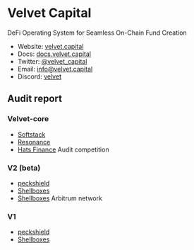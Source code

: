 # Velvet Capital

DeFi Operating System for Seamless On-Chain Fund Creation



- Website: [velvet.capital](https://www.velvet.capital/)
- Docs: [docs.velvet.capital](https://docs.velvet.capital/)
- Twitter: [@velvet_capital](https://twitter.com/velvet_capital)
- Email: [info@velvet.capital](mailto:info@velvet.capital)
- Discord: [velvet](https://discord.com/invite/GkEwgezVMR)



## Audit report

### Velvet-core
- [Softstack](https://github.com/Velvet-Capital/audits/blob/main/Smart_Contract_Audit_Velvet_Capital_Corev3_13072024-1.pdf)
- [Resonance](TBD)
- [Hats Finance](https://github.com/hats-finance/Velvet-Capital-0x0bb0c08fd9eeaf190064f4c66f11d18182961f77)  Audit competition


### V2 (beta)
- [peckshield](https://github.com/Velvet-Capital/audits/blob/main/PeckShield-Audit-Report-VelvetV2-v1.0-2.pdf)
- [Shellboxes](https://github.com/Velvet-Capital/audits/blob/main/Velvet_Capital_V2_Security_Audit_Report.pdf)
- [Shellboxes](https://github.com/Velvet-Capital/audits/blob/main/Velvet_Capital_V2_Arbitrum_Security_Audit_Report-1.pdf)  Arbitrum network


### V1
- [peckshield](https://github.com/Velvet-Capital/audits/blob/main/PeckShield-Audit-Report-Velvet-v1.0_final.pdf)
- [Shellboxes](https://github.com/Velvet-Capital/audits/blob/main/Velvet_Capital%20-%20Final%20Report-1.pdf)
